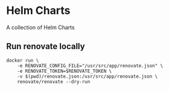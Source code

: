 # Helm Charts

A collection of Helm Charts

## Run renovate locally
```
docker run \
    -e RENOVATE_CONFIG_FILE="/usr/src/app/renovate.json" \
    -e RENOVATE_TOKEN=$RENOVATE_TOKEN \
    -v $(pwd)/renovate.json:/usr/src/app/renovate.json \
    renovate/renovate --dry-run
```
